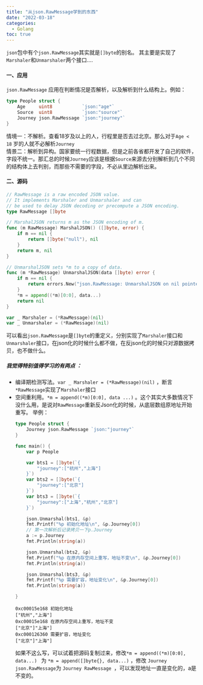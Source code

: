 ```yaml
---
title: "从json.RawMessage学到的东西"
date: "2022-03-18"
categories:
  - Golang
toc: true
---
```


`json`包中有个`json.RawMessage`其实就是`[]byte`的别名。
其主要是实现了`Marshaler`和`Unmarshaler`两个接口....

<!--more-->
#### 一、应用
`json.RawMessage` 应用在判断情况是否解析，以及解析到什么结构上。例如：
```go
type People struct {
	Age     uint8           `json:"age"`
	Source  uint8           `json:"source"`
	Journey json.RawMessage `json:"journey"`
}
```


情境一：不解析。查看18岁及以上的人，行程里是否去过北京。那么对于`Age < 18` 岁的人就不必解析`Journey`
<br>
情景二：解析到异构。国家要统一行程数据，但是之前各省都开发了自己的软件，字段不统一。那汇总的时候`Journey`应该是根据`Source`来源去分别解析到几个不同的结构体上去判别，而那些不需要的字段，不必从里边解析出来。

#### 二、源码
```go
// RawMessage is a raw encoded JSON value.
// It implements Marshaler and Unmarshaler and can
// be used to delay JSON decoding or precompute a JSON encoding.
type RawMessage []byte

// MarshalJSON returns m as the JSON encoding of m.
func (m RawMessage) MarshalJSON() ([]byte, error) {
	if m == nil {
		return []byte("null"), nil
	}
	return m, nil
}

// UnmarshalJSON sets *m to a copy of data.
func (m *RawMessage) UnmarshalJSON(data []byte) error {
	if m == nil {
		return errors.New("json.RawMessage: UnmarshalJSON on nil pointer")
	}
	*m = append((*m)[0:0], data...)
	return nil
}

var _ Marshaler = (*RawMessage)(nil)
var _ Unmarshaler = (*RawMessage)(nil)
```
可以看出`json.RawMessage`是`[]byte`的重定义，分别实现了`Marshaler`接口和`Unmarshaler`接口，在json化的时候什么都不做，在反json化的时候只对源数据拷贝，也不做什么。

##### 我觉得特别值得学习的有两点 ：
- 编译期检测写法。`var _ Marshaler = (*RawMessage)(nil)`  ，断言 `*RawMessage`实现了`Marshaler`接口
- 空间重利用。`*m = append((*m)[0:0], data ...)` 。这个其实大多数情况下没什么用，是说对`RawMessage`重新反Json化的时候，从底层数组原地址开始重写。 举例：
	```go
	type People struct {
		Journey json.RawMessage `json:"journey"`
	}

	func main() {
		var p People

		var bts1 = []byte(`{
			"journey":["杭州","上海"]
		}`)
		var bts2 = []byte(`{
			"journey":["北京"]
		}`)
		var bts3 = []byte(`{
			"journey":["上海","杭州","北京"]
		}`)

		json.Unmarshal(bts1, &p)
		fmt.Printf("%p 初始化地址\n", &p.Journey[0])
		// 第一次解析后记录拷贝一下p.Journey
		a := p.Journey
		fmt.Println(string(a))

		json.Unmarshal(bts2, &p)
		fmt.Printf("%p 在原内存空间上重写，地址不变\n", &p.Journey[0])
		fmt.Println(string(a))

		json.Unmarshal(bts3, &p)
		fmt.Printf("%p 需要扩容，地址变化\n", &p.Journey[0])
		fmt.Println(string(a))

	}
	```
	```shell
	0xc00015e168 初始化地址
	["杭州","上海"]
	0xc00015e168 在原内存空间上重写，地址不变
	["北京"]"上海"]
	0xc000126360 需要扩容，地址变化
	["北京"]"上海"]
	```
	如果不这么写，可以试着把源码复制过来，修改`*m = append((*m)[0:0], data...) ` 为 `*m = append([]byte{}, data...)` ，修改 `Journey json.RawMessage`为 `Journey RawMessage `，可以发现地址一直是变化的，a是不变的。

